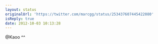 ```yaml
---
layout: status
originalUrl: 'https://twitter.com/marcgg/status/253437607445422080'
isReply: true
date: 2012-10-03 10:13:28
---
```


@Kaoo ^^
